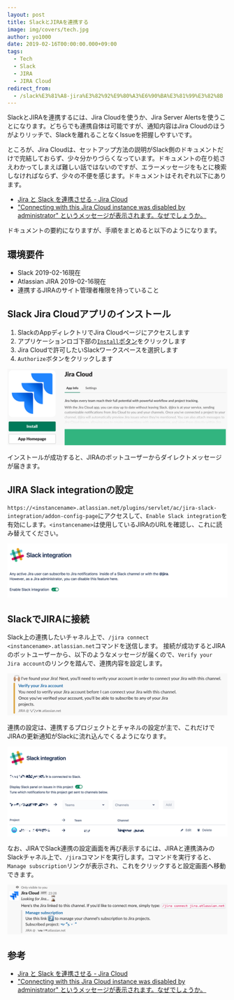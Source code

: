 ```yaml
---
layout: post
title: SlackとJIRAを連携する
image: img/covers/tech.jpg
author: yo1000
date: 2019-02-16T00:00:00.000+09:00
tags:
  - Tech
  - Slack
  - JIRA
  - JIRA Cloud
redirect_from:
  - /slack%E3%81%A8-jira%E3%82%92%E9%80%A3%E6%90%BA%E3%81%99%E3%82%8B
---
```


SlackとJIRAを連携するには、Jira Cloudを使うか、Jira Server Alertsを使うことになります。どちらでも連携自体は可能ですが、通知内容はJira Cloudのほうがよりリッチで、Slackを離れることなくIssueを把握しやすいです。

ところが、Jira Cloudは、セットアップ方法の説明がSlack側のドキュメントだけで完結しておらず、少々分かりづらくなっています。ドキュメントの在り処さえわかってしまえば難しい話ではないのですが、エラーメッセージをもとに検索しなければならず、少々の不便を感じます。ドキュメントはそれぞれ以下にあります。

- [Jira と Slack を連携させる - Jira Cloud](https://get.slack.help/hc/ja/articles/218475657-Jira-%E3%81%A8-Slack-%E3%82%92%E9%80%A3%E6%90%BA%E3%81%95%E3%81%9B%E3%82%8B#jira-cloud-1)
- ["Connecting with this Jira Cloud instance was disabled by administrator" というメッセージが表示されます。なぜでしょうか。](https://ja.confluence.atlassian.com/jirasoftwarecloud/jira-cloud-for-slack-950819054.html#JiraCloudforSlack-WhyamIseeingthemessage%22ConnectingwiththisJiraCloudinstancewasdisabledbyadministrator%22?)

ドキュメントの要約になりますが、手順をまとめると以下のようになります。


## 環境要件
- Slack 2019-02-16現在
- Atlassian JIRA 2019-02-16現在
- 連携するJIRAのサイト管理者権限を持っていること


## Slack Jira Cloudアプリのインストール
1. SlackのAppディレクトリでJira Cloudページにアクセスします
2. アプリケーションロゴ下部の[`Install`ボタン](https://atlassian-slack-integration.services.atlassian.com/api/slack/login)をクリックします
3. Jira Cloudで許可したいSlackワークスペースを選択します
4. `Authorize`ボタンをクリックします

![Slack Jira Cloud install](img/posts/2019-02-16/slack-jira1.png)

インストールが成功すると、JIRAのボットユーザーからダイレクトメッセージが届きます。


## JIRA Slack integrationの設定
`https://<instancename>.atlassian.net/plugins/servlet/ac/jira-slack-integration/addon-config-page`にアクセスして、`Enable Slack integration`を有効にします。`<instancename>`は使用しているJIRAのURLを確認し、これに読み替えてください。

![JIRA Slack integration](img/posts/2019-02-16/slack-jira2.png)


## SlackでJIRAに接続
Slack上の連携したいチャネル上で、`/jira connect <instancename>.atlassian.net`コマンドを送信します。
接続が成功するとJIRAのボットユーザーから、以下のようなメッセージが届くので、`Verify your Jira account`のリンクを踏んで、連携内容を設定します。

![Slack connect jira](img/posts/2019-02-16/slack-jira3.png)

連携の設定は、連携するプロジェクトとチャネルの設定が主で、これだけでJIRAの更新通知がSlackに流れ込んでくるようになります。

![JIRA Slack integration settings](img/posts/2019-02-16/slack-jira4.png)

なお、JIRAでSlack連携の設定画面を再び表示するには、JIRAと連携済みのSlackチャネル上で、`/jira`コマンドを実行します。コマンドを実行すると、`Manage subscription`リンクが表示され、これをクリックすると設定画面へ移動できます。

![JIRA Slack integration settings link](img/posts/2019-02-16/slack-jira5.png)

## 参考
- [Jira と Slack を連携させる - Jira Cloud](https://get.slack.help/hc/ja/articles/218475657-Jira-%E3%81%A8-Slack-%E3%82%92%E9%80%A3%E6%90%BA%E3%81%95%E3%81%9B%E3%82%8B#jira-cloud-1)
- ["Connecting with this Jira Cloud instance was disabled by administrator" というメッセージが表示されます。なぜでしょうか。](https://ja.confluence.atlassian.com/jirasoftwarecloud/jira-cloud-for-slack-950819054.html#JiraCloudforSlack-WhyamIseeingthemessage%22ConnectingwiththisJiraCloudinstancewasdisabledbyadministrator%22?)
